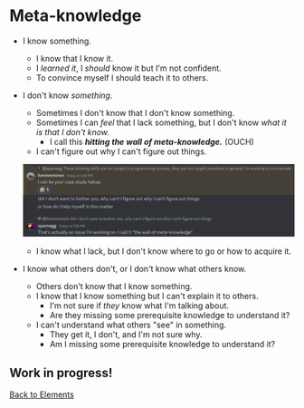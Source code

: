 # Meta-knowledge

- I know something.
  - I know that I know it.
  - I *learned it*, I *should* know it but I'm not confident.
  - To convince myself I should teach it to others.
- I don't know *something*.
  - Sometimes I don't know that I don't know something.
  - Sometimes I can *feel* that I lack something, but I don't know *what it is that I don't know.*
    - I call this ***hitting the wall of meta-knowledge.*** (OUCH)
  - I can't figure out why I can't figure out things.
  
  ![hitting-the-wall](images/wallOfMetaKnowledge2.png)
  
  - I know what I lack, but I don't know where to go or how to acquire it.
- I know what others don't, or I don't know what others know.
  - Others don't know that I know something.
  - I know that I know something but I can't explain it to others.
    - I'm not sure if *they* know what I'm talking about.
    - Are they missing some prerequisite knowledge to understand it?
  - I can't understand what others "see" in something.
    - They get it, I don't, and I'm not sure why.
    - Am I missing some prerequisite knowledge to understand it?

## Work in progress!

[Back to Elements](README.md#metaknowledge)

